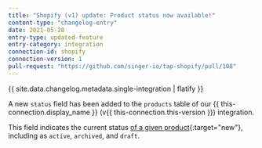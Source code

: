 ```yaml
---
title: "Shopify (v1) update: Product status now available!"
content-type: "changelog-entry"
date: 2021-05-28
entry-type: updated-feature
entry-category: integration
connection-id: shopify
connection-version: 1
pull-request: "https://github.com/singer-io/tap-shopify/pull/108"
---
```

{{ site.data.changelog.metadata.single-integration | flatify }}

A new `status` field has been added to the `products` table of our {{ this-connection.display_name }} (v{{ this-connection.this-version }}) integration.

This field indicates the current status [of a given product](https://shopify.dev/api/admin/rest/reference/products/product#index-2021-04){:target="new"}, including as `active`, `archived`, and `draft`.